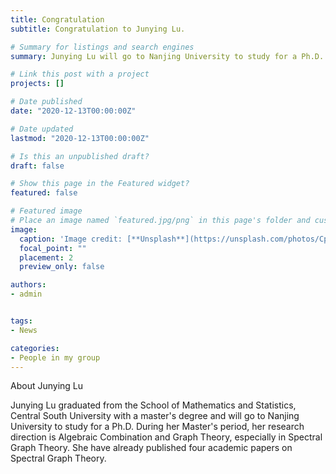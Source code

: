 ```yaml
---
title: Congratulation
subtitle: Congratulation to Junying Lu. 

# Summary for listings and search engines
summary: Junying Lu will go to Nanjing University to study for a Ph.D. Congratulation !

# Link this post with a project
projects: []

# Date published
date: "2020-12-13T00:00:00Z"

# Date updated
lastmod: "2020-12-13T00:00:00Z"

# Is this an unpublished draft?
draft: false

# Show this page in the Featured widget?
featured: false

# Featured image
# Place an image named `featured.jpg/png` in this page's folder and customize its options here.
image:
  caption: 'Image credit: [**Unsplash**](https://unsplash.com/photos/CpkOjOcXdUY)'
  focal_point: ""
  placement: 2
  preview_only: false

authors:
- admin


tags:
- News

categories:
- People in my group
---
```

About Junying Lu

Junying Lu graduated from the School of Mathematics and Statistics, Central South University with a master's degree and will go to Nanjing University to study for a Ph.D. During her Master's period, her research direction is Algebraic Combination and Graph Theory, especially in Spectral Graph Theory. She have already published four academic papers on Spectral Graph Theory.
